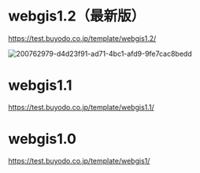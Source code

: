 # webgis1.2（最新版）
https://test.buyodo.co.jp/template/webgis1.2/

 
![200762979-d4d23f91-ad71-4bc1-afd9-9fe7cac8bedd](https://user-images.githubusercontent.com/35587841/201289815-a20b3b6f-bfac-458a-b884-9d190e086edc.png)


# webgis1.1
https://test.buyodo.co.jp/template/webgis1.1/


# webgis1.0
https://test.buyodo.co.jp/template/webgis1/
